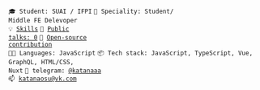 <code>🎓 Student: SUAI / IFPI</code>
<code>👷 Speciality: Student/ Middle FE Delevoper</code><br>
<code>💡 [Skills](SKILLS.md)</code>
<code>📢 [Public talks: 0](TALKS.md)</code>
<code>👀 [Open-source contribution](CONTRIBUTION.md)</code><br>
<code>🧑‍💻 Languages: JavaScript</code>
<code>📦 Tech stack: JavaScript, TypeScript, Vue, GraphQL, HTML/CSS, Nuxt</code>
<code>💬 telegram: [@katanaaa](https://telegram.me/katanaaa)</code>  
<code>📫 [katanaosu@vk.com](mailto:katanaosu@vk.com)</code>
